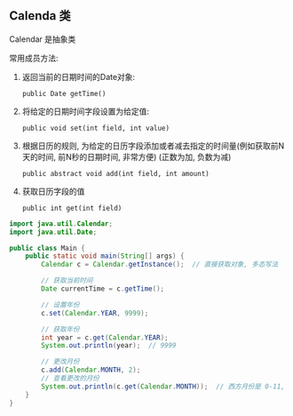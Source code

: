 ## Calenda 类

Calendar 是抽象类

常用成员方法:

1. 返回当前的日期时间的Date对象: 

   `public Date getTime()`

2. 将给定的日期时间字段设置为给定值:

   `public void set(int field, int value)`

3. 根据日历的规则, 为给定的日历字段添加或者减去指定的时间量(例如获取前N天的时间, 前N秒的日期时间, 非常方便) (正数为加, 负数为减)

   `public abstract void add(int field, int amount)`

4. 获取日历字段的值

   `public int get(int field)`



```java
import java.util.Calendar;
import java.util.Date;

public class Main {
    public static void main(String[] args) {
        Calendar c = Calendar.getInstance();  // 直接获取对象, 多态写法

        // 获取当前时间
        Date currentTime = c.getTime();

        // 设置年份
        c.set(Calendar.YEAR, 9999);

        // 获取年份
        int year = c.get(Calendar.YEAR);
        System.out.println(year);  // 9999

        // 更改月份
        c.add(Calendar.MONTH, 2);
        // 查看更改的月份
        System.out.println(c.get(Calendar.MONTH));  // 西方月份是 0-11, 中国是 1-12
    }
}
```

